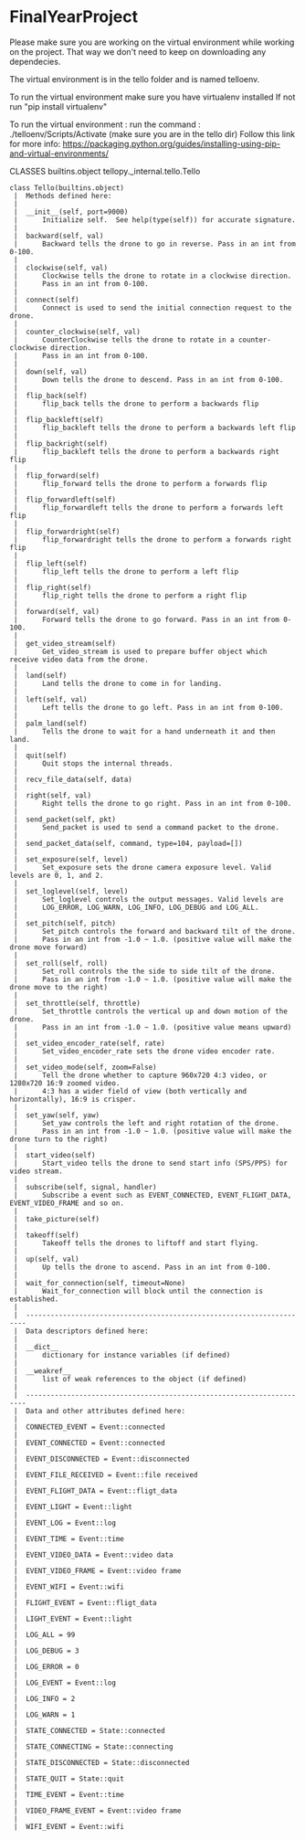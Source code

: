 # FinalYearProject

Please make sure you are working on the virtual environment while working on the project. That way we don't need to keep on downloading
any dependecies. 

The virtual environment is in the tello folder and  is named telloenv.

To run the virtual environment make sure you have virtualenv installed 
If not run "pip install virtualenv"

To run the virtual environment :
  run the command :
  ./telloenv/Scripts/Activate
  (make sure you are in the tello dir)
  Follow this link for more info:
  https://packaging.python.org/guides/installing-using-pip-and-virtual-environments/
  
  CLASSES
    builtins.object
        tellopy._internal.tello.Tello

    class Tello(builtins.object)
     |  Methods defined here:
     |
     |  __init__(self, port=9000)
     |      Initialize self.  See help(type(self)) for accurate signature.
     |
     |  backward(self, val)
     |      Backward tells the drone to go in reverse. Pass in an int from 0-100.
     |
     |  clockwise(self, val)
     |      Clockwise tells the drone to rotate in a clockwise direction.
     |      Pass in an int from 0-100.
     |
     |  connect(self)
     |      Connect is used to send the initial connection request to the drone.
     |
     |  counter_clockwise(self, val)
     |      CounterClockwise tells the drone to rotate in a counter-clockwise direction.
     |      Pass in an int from 0-100.
     |
     |  down(self, val)
     |      Down tells the drone to descend. Pass in an int from 0-100.
     |
     |  flip_back(self)
     |      flip_back tells the drone to perform a backwards flip
     |
     |  flip_backleft(self)
     |      flip_backleft tells the drone to perform a backwards left flip
     |
     |  flip_backright(self)
     |      flip_backleft tells the drone to perform a backwards right flip
     |
     |  flip_forward(self)
     |      flip_forward tells the drone to perform a forwards flip
     |
     |  flip_forwardleft(self)
     |      flip_forwardleft tells the drone to perform a forwards left flip
     |
     |  flip_forwardright(self)
     |      flip_forwardright tells the drone to perform a forwards right flip
     |
     |  flip_left(self)
     |      flip_left tells the drone to perform a left flip
     |
     |  flip_right(self)
     |      flip_right tells the drone to perform a right flip
     |
     |  forward(self, val)
     |      Forward tells the drone to go forward. Pass in an int from 0-100.
     |
     |  get_video_stream(self)
     |      Get_video_stream is used to prepare buffer object which receive video data from the drone.
     |
     |  land(self)
     |      Land tells the drone to come in for landing.
     |
     |  left(self, val)
     |      Left tells the drone to go left. Pass in an int from 0-100.
     |
     |  palm_land(self)
     |      Tells the drone to wait for a hand underneath it and then land.
     |
     |  quit(self)
     |      Quit stops the internal threads.
     |
     |  recv_file_data(self, data)
     |
     |  right(self, val)
     |      Right tells the drone to go right. Pass in an int from 0-100.
     |
     |  send_packet(self, pkt)
     |      Send_packet is used to send a command packet to the drone.
     |
     |  send_packet_data(self, command, type=104, payload=[])
     |
     |  set_exposure(self, level)
     |      Set_exposure sets the drone camera exposure level. Valid levels are 0, 1, and 2.
     |
     |  set_loglevel(self, level)
     |      Set_loglevel controls the output messages. Valid levels are
     |      LOG_ERROR, LOG_WARN, LOG_INFO, LOG_DEBUG and LOG_ALL.
     |
     |  set_pitch(self, pitch)
     |      Set_pitch controls the forward and backward tilt of the drone.
     |      Pass in an int from -1.0 ~ 1.0. (positive value will make the drone move forward)
     |
     |  set_roll(self, roll)
     |      Set_roll controls the the side to side tilt of the drone.
     |      Pass in an int from -1.0 ~ 1.0. (positive value will make the drone move to the right)
     |
     |  set_throttle(self, throttle)
     |      Set_throttle controls the vertical up and down motion of the drone.
     |      Pass in an int from -1.0 ~ 1.0. (positive value means upward)
     |
     |  set_video_encoder_rate(self, rate)
     |      Set_video_encoder_rate sets the drone video encoder rate.
     |
     |  set_video_mode(self, zoom=False)
     |      Tell the drone whether to capture 960x720 4:3 video, or 1280x720 16:9 zoomed video.
     |      4:3 has a wider field of view (both vertically and horizontally), 16:9 is crisper.
     |
     |  set_yaw(self, yaw)
     |      Set_yaw controls the left and right rotation of the drone.
     |      Pass in an int from -1.0 ~ 1.0. (positive value will make the drone turn to the right)
     |
     |  start_video(self)
     |      Start_video tells the drone to send start info (SPS/PPS) for video stream.
     |
     |  subscribe(self, signal, handler)
     |      Subscribe a event such as EVENT_CONNECTED, EVENT_FLIGHT_DATA, EVENT_VIDEO_FRAME and so on.
     |
     |  take_picture(self)
     |
     |  takeoff(self)
     |      Takeoff tells the drones to liftoff and start flying.
     |
     |  up(self, val)
     |      Up tells the drone to ascend. Pass in an int from 0-100.
     |
     |  wait_for_connection(self, timeout=None)
     |      Wait_for_connection will block until the connection is established.
     |
     |  ----------------------------------------------------------------------
     |  Data descriptors defined here:
     |
     |  __dict__
     |      dictionary for instance variables (if defined)
     |
     |  __weakref__
     |      list of weak references to the object (if defined)
     |
     |  ----------------------------------------------------------------------
     |  Data and other attributes defined here:
     |
     |  CONNECTED_EVENT = Event::connected
     |
     |  EVENT_CONNECTED = Event::connected
     |
     |  EVENT_DISCONNECTED = Event::disconnected
     |
     |  EVENT_FILE_RECEIVED = Event::file received
     |
     |  EVENT_FLIGHT_DATA = Event::fligt_data
     |
     |  EVENT_LIGHT = Event::light
     |
     |  EVENT_LOG = Event::log
     |
     |  EVENT_TIME = Event::time
     |
     |  EVENT_VIDEO_DATA = Event::video data
     |
     |  EVENT_VIDEO_FRAME = Event::video frame
     |
     |  EVENT_WIFI = Event::wifi
     |
     |  FLIGHT_EVENT = Event::fligt_data
     |
     |  LIGHT_EVENT = Event::light
     |
     |  LOG_ALL = 99
     |
     |  LOG_DEBUG = 3
     |
     |  LOG_ERROR = 0
     |
     |  LOG_EVENT = Event::log
     |
     |  LOG_INFO = 2
     |
     |  LOG_WARN = 1
     |
     |  STATE_CONNECTED = State::connected
     |
     |  STATE_CONNECTING = State::connecting
     |
     |  STATE_DISCONNECTED = State::disconnected
     |
     |  STATE_QUIT = State::quit
     |
     |  TIME_EVENT = Event::time
     |
     |  VIDEO_FRAME_EVENT = Event::video frame
     |
     |  WIFI_EVENT = Event::wifi
